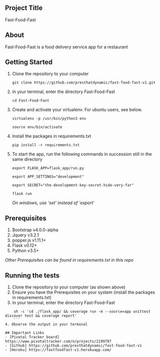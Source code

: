 ## Project Title
Fast-Food-Fast

## About
Fast-Food-Fast is a food delivery service app for a restaurant

## Getting Started
1. Clone the repository to your computer

	```
	git clone https://github.com/presthatdynamic/fast-food-fast-v1.git
	```

2. In your terminal, enter the directory Fast-Food-Fast

    ```
    cd Fast-Food-Fast
    ```
3. Create and activate your virtualenv. For ubuntu users, see below.

    ```
    virtualenv -p /usr/bin/python3 env

    source env/bin/activate
    ```
4. Install the packages in requirements.txt

    ``` pip install -r requirements.txt ```

5. To start the app, run the following commands in succession still in the same directory

    ```export FLASK_APP=flask_app/run.py```

    ```export APP_SETTINGS="development"```

    ```export SECRET="the-development-key-secret-hide-very-far"```

    ```flask run ```

    _On windows, use 'set' instead of 'export'_
	
## Prerequisites	
1. Bootstrap v4.0.0-alpha
2. Jquery v3.2.1
3. popper.js v1.11.1+
4. Flask v0.12+
5. Python v3.5+

_Other Prerequisites can be found in requirements.txt in this repo_


## Running the tests
1. Clone the repository to your computer (as shown above)
2. Ensure you have the Prerequisites on your system (install the packages in requirements.txt)
3. In your terminal, enter the directory Fast-Food-Fast

``` 
    sh -c 'cd ./flask_app/ && coverage run -m --source=app unittest discover test && coverage report'
    ```
4. Observe the output in your terminal

## Important Links
- [Pivotal Tracker board] https://www.pivotaltracker.com/n/projects/2199787
- [Github] https://github.com/presthatdynamic/fast-food-fast-v1
- [Heroku] https://fastfoodfast-v1.herokuapp.com/






    
